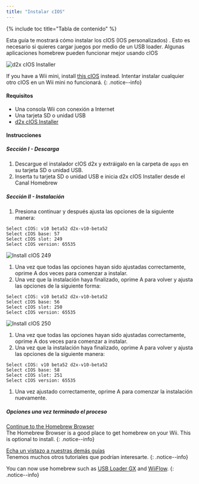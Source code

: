 ```yaml
---
title: "Instalar cIOS"
---
```


{% include toc title="Tabla de contenido" %}

Esta guía te mostrará cómo instalar los cIOS (IOS personalizados) . Esto es necesario si quieres cargar juegos por medio de un USB loader. Algunas aplicaciones homebrew pueden funcionar mejor usando cIOS

![d2x cIOS Installer](/images/cIOS.png)

If you have a Wii mini, install [this cIOS](cios-mini) instead. Intentar instalar cualquier otro cIOS en un Wii mini no funcionará.
{: .notice--info}

#### Requisitos

* Una consola Wii con conexión a Internet
* Una tarjeta SD o unidad USB
* [d2x cIOS Installer](/assets/files/d2x-cIOS-Installer-Wii.zip)

#### Instrucciones

##### Sección I - Descarga

1. Descargue el instalador cIOS d2x y extráigalo en la carpeta de `apps` en su tarjeta SD o unidad USB.
1. Inserta tu tarjeta SD o unidad USB e inicia d2x cIOS Installer desde el Canal Homebrew

##### Sección II - Instalación

1. Presiona continuar y después ajusta las opciones de la siguiente manera:
```
Select cIOS: v10 beta52 d2x-v10-beta52
Select cIOS base: 57
Select cIOS slot: 249
Select cIOS version: 65535
```
![Install cIOS 249](/images/Wii/Install249.png)
1. Una vez que todas las opciones hayan sido ajustadas correctamente, oprime A dos veces para comenzar a instalar.
1. Una vez que la instalación haya finalizado, oprime A para volver y ajusta las opciones de la siguiente forma:
```
Select cIOS: v10 beta52 d2x-v10-beta52
Select cIOS base: 56
Select cIOS slot: 250
Select cIOS version: 65535
```
![Install cIOS 250](/images/Wii/Install250.png)
1. Una vez que todas las opciones hayan sido ajustadas correctamente, oprime A dos veces para comenzar a instalar.
1. Una vez que la instalación haya finalizado, oprime A para volver y ajusta las opciones de la siguiente manera:
```
Select cIOS: v10 beta52 d2x-v10-beta52
Select cIOS base: 58
Select cIOS slot: 251
Select cIOS version: 65535
```
1. Una vez ajustado correctamente, oprime A para comenzar la instalación nuevamente.

##### Opciones una vez terminado el proceso

[Continue to the Homebrew Browser](hbb)<br> The Homebrew Browser is a good place to get homebrew on your Wii. This is optional to install.
{: .notice--info}

[Echa un vistazo a nuestras demás guías](site-navigation)<br> Tenemos muchos otros tutoriales que podrían interesarte.
{: .notice--info}

You can now use homebrew such as [USB Loader GX](usbloadergx) and [WiiFlow](wiiflow).
{: .notice--info}
